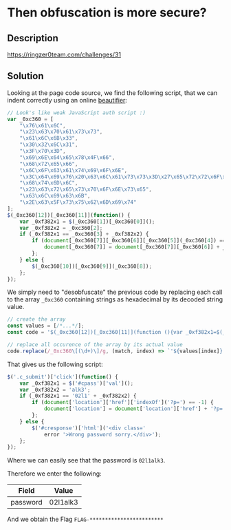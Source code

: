 # Then obfuscation is more secure?

## Description

https://ringzer0team.com/challenges/31

## Solution

Looking at the page code source, we find the following script, that we can indent correctly using an online [beautifier](http://jsbeautifier.org/):
```javascript
// Look's like weak JavaScript auth script :)
var _0xc360 = [
    "\x76\x61\x6C",
    "\x23\x63\x70\x61\x73\x73",
    "\x61\x6C\x6B\x33",
    "\x30\x32\x6C\x31",
    "\x3F\x70\x3D",
    "\x69\x6E\x64\x65\x78\x4F\x66",
    "\x68\x72\x65\x66",
    "\x6C\x6F\x63\x61\x74\x69\x6F\x6E",
    "\x3C\x64\x69\x76\x20\x63\x6C\x61\x73\x73\x3D\x27\x65\x72\x72\x6F\x72\x27\x3E\x57\x72\x6F\x6E\x67\x20\x70\x61\x73\x73\x77\x6F\x72\x64\x20\x73\x6F\x72\x72\x79\x2E\x3C\x2F\x64\x69\x76\x3E",
    "\x68\x74\x6D\x6C",
    "\x23\x63\x72\x65\x73\x70\x6F\x6E\x73\x65",
    "\x63\x6C\x69\x63\x6B",
    "\x2E\x63\x5F\x73\x75\x62\x6D\x69\x74"
];
$(_0xc360[12])[_0xc360[11]](function() {
    var _0xf382x1 = $(_0xc360[1])[_0xc360[0]]();
    var _0xf382x2 = _0xc360[2];
    if (_0xf382x1 == _0xc360[3] + _0xf382x2) {
        if (document[_0xc360[7]][_0xc360[6]][_0xc360[5]](_0xc360[4]) == -1) {
            document[_0xc360[7]] = document[_0xc360[7]][_0xc360[6]] + _0xc360[4] + _0xf382x1;
        };
    } else {
        $(_0xc360[10])[_0xc360[9]](_0xc360[8]);
    };
});
```

We simply need to "desobfuscate" the previous code by replacing each call to the array `_0xc360` containing strings as hexadecimal by its decoded string value.

```javascript
// create the array
const values = [/*...*/];
const code = '$(_0xc360[12])[_0xc360[11]](function (){var _0xf382x1=$(_0xc360[1])[_0xc360[0]]();var _0xf382x2=_0xc360[2];if(_0xf382x1==_0xc360[3]+_0xf382x2){if(document[_0xc360[7]][_0xc360[6]][_0xc360[5]](_0xc360[4])==-1){document[_0xc360[7]]=document[_0xc360[7]][_0xc360[6]]+_0xc360[4]+_0xf382x1;} ;} else {$(_0xc360[10])[_0xc360[9]](_0xc360[8]);} ;} );';

// replace all occurence of the array by its actual value
code.replace(/_0xc360\[(\d+)\]/g, (match, index) => `'${values[index]}'`);
```

That gives us the following script:
```javascript
$('.c_submit')['click'](function() {
    var _0xf382x1 = $('#cpass')['val']();
    var _0xf382x2 = 'alk3';
    if (_0xf382x1 == '02l1' + _0xf382x2) {
        if (document['location']['href']['indexOf']('?p=') == -1) {
            document['location'] = document['location']['href'] + '?p=' + _0xf382x1;
        };
    } else {
        $('#cresponse')['html']('<div class='
            error '>Wrong password sorry.</div>');
    };
});
```

Where we can easily see that the password is `02l1alk3`.

Therefore we enter the following:

|Field  | Value |
| ------------- | ------------- |
|password|02l1alk3|

And we obtain the Flag `FLAG-************************`